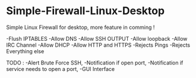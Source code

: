 # Simple-Firewall-Linux-Desktop
Simple Linux Firewall for desktop, more feature in comming !

-Flush IPTABLES
-Allow DNS
-Allow SSH OUTPUT
-Allow loopback
-Allow IRC Channel
-Allow DHCP
-Allow HTTP and HTTPS
-Rejects Pings
-Rejects Everything else



TODO : 
-Alert Brute Force SSH,
-Notification if open port,
-Notification if service needs to open a port,
-GUI Interface
